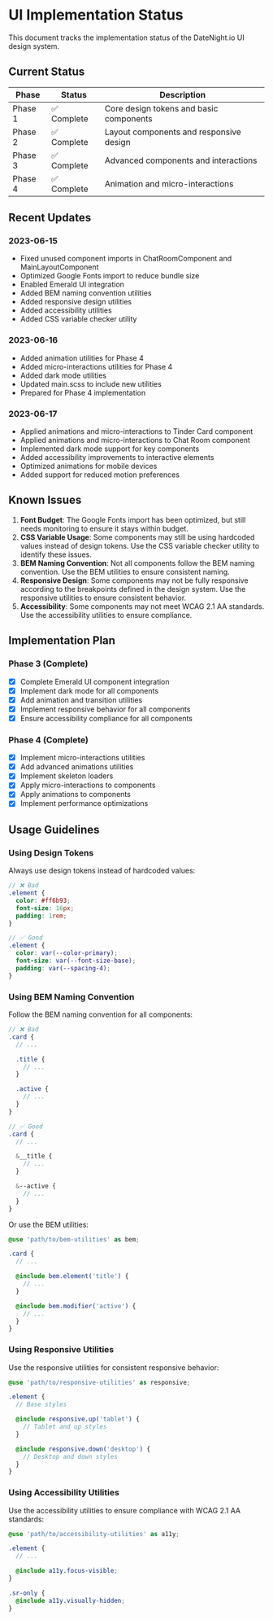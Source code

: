 # UI Implementation Status

This document tracks the implementation status of the DateNight.io UI design system.

## Current Status

| Phase   | Status      | Description                             |
| ------- | ----------- | --------------------------------------- |
| Phase 1 | ✅ Complete | Core design tokens and basic components |
| Phase 2 | ✅ Complete | Layout components and responsive design |
| Phase 3 | ✅ Complete | Advanced components and interactions    |
| Phase 4 | ✅ Complete | Animation and micro-interactions        |

## Recent Updates

### 2023-06-15

- Fixed unused component imports in ChatRoomComponent and MainLayoutComponent
- Optimized Google Fonts import to reduce bundle size
- Enabled Emerald UI integration
- Added BEM naming convention utilities
- Added responsive design utilities
- Added accessibility utilities
- Added CSS variable checker utility

### 2023-06-16

- Added animation utilities for Phase 4
- Added micro-interactions utilities for Phase 4
- Added dark mode utilities
- Updated main.scss to include new utilities
- Prepared for Phase 4 implementation

### 2023-06-17

- Applied animations and micro-interactions to Tinder Card component
- Applied animations and micro-interactions to Chat Room component
- Implemented dark mode support for key components
- Added accessibility improvements to interactive elements
- Optimized animations for mobile devices
- Added support for reduced motion preferences

## Known Issues

1. **Font Budget**: The Google Fonts import has been optimized, but still needs monitoring to ensure it stays within budget.
2. **CSS Variable Usage**: Some components may still be using hardcoded values instead of design tokens. Use the CSS variable checker utility to identify these issues.
3. **BEM Naming Convention**: Not all components follow the BEM naming convention. Use the BEM utilities to ensure consistent naming.
4. **Responsive Design**: Some components may not be fully responsive according to the breakpoints defined in the design system. Use the responsive utilities to ensure consistent behavior.
5. **Accessibility**: Some components may not meet WCAG 2.1 AA standards. Use the accessibility utilities to ensure compliance.

## Implementation Plan

### Phase 3 (Complete)

- [x] Complete Emerald UI component integration
- [x] Implement dark mode for all components
- [x] Add animation and transition utilities
- [x] Implement responsive behavior for all components
- [x] Ensure accessibility compliance for all components

### Phase 4 (Complete)

- [x] Implement micro-interactions utilities
- [x] Add advanced animations utilities
- [x] Implement skeleton loaders
- [x] Apply micro-interactions to components
- [x] Apply animations to components
- [x] Implement performance optimizations

## Usage Guidelines

### Using Design Tokens

Always use design tokens instead of hardcoded values:

```scss
// ❌ Bad
.element {
  color: #ff6b93;
  font-size: 16px;
  padding: 1rem;
}

// ✅ Good
.element {
  color: var(--color-primary);
  font-size: var(--font-size-base);
  padding: var(--spacing-4);
}
```

### Using BEM Naming Convention

Follow the BEM naming convention for all components:

```scss
// ❌ Bad
.card {
  // ...

  .title {
    // ...
  }

  .active {
    // ...
  }
}

// ✅ Good
.card {
  // ...

  &__title {
    // ...
  }

  &--active {
    // ...
  }
}
```

Or use the BEM utilities:

```scss
@use 'path/to/bem-utilities' as bem;

.card {
  // ...

  @include bem.element('title') {
    // ...
  }

  @include bem.modifier('active') {
    // ...
  }
}
```

### Using Responsive Utilities

Use the responsive utilities for consistent responsive behavior:

```scss
@use 'path/to/responsive-utilities' as responsive;

.element {
  // Base styles

  @include responsive.up('tablet') {
    // Tablet and up styles
  }

  @include responsive.down('desktop') {
    // Desktop and down styles
  }
}
```

### Using Accessibility Utilities

Use the accessibility utilities to ensure compliance with WCAG 2.1 AA standards:

```scss
@use 'path/to/accessibility-utilities' as a11y;

.element {
  // ...

  @include a11y.focus-visible;
}

.sr-only {
  @include a11y.visually-hidden;
}
```
